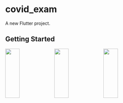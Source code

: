 # covid_exam

A new Flutter project.

## Getting Started

<p>
<img src="https://github.com/bhargav0147/covid_exam/assets/119872080/831a3576-7c0e-41f8-ab09-c0ea17b7e459" height="20%" width="30%" >
<img src="https://github.com/bhargav0147/covid_exam/assets/119872080/f8b7120e-3e59-4c18-a592-b2ce8868cf9c" height="20%" width="30%" >
<img src="https://github.com/bhargav0147/covid_exam/assets/119872080/88bfe18d-86df-43ac-ac70-10f877fe396b" height="20%" width="30%" >
</p>
